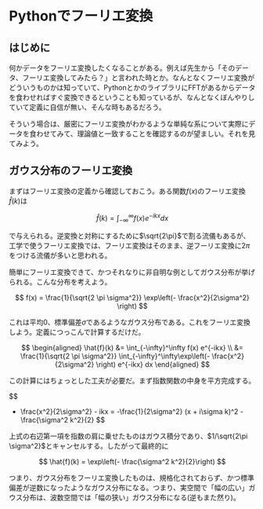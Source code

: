 # Pythonでフーリエ変換

## はじめに

何かデータをフーリエ変換したくなることがある。例えば先生から「そのデータ、フーリエ変換してみたら？」と言われた時とか。なんとなくフーリエ変換がどういうものかは知っていて、PythonとかのライブラリにFFTがあるからデータを食わせればすぐ変換できるということも知っているが、なんとなくぼんやりしていて定義に自信が無い、そんな時もあるだろう。

そういう場合は、厳密にフーリエ変換がわかるような単純な系について実際にデータを食わせてみて、理論値と一致することを確認するのが望ましい。それを見てみよう。

## ガウス分布のフーリエ変換

まずはフーリエ変換の定義から確認しておこう。ある関数$f(x)$のフーリエ変換$\hat{f}(k)$は

$$
\hat{f}(k) = \int_{-\infty}^\infty f(x) e^{-ikx} dx
$$

で与えられる。逆変換と対称にするために$\sqrt{2\pi}$で割る流儀もあるが、工学で使うフーリエ変換では、フーリエ変換はそのまま、逆フーリエ変換に$2\pi$をつける流儀が多いと思われる。

簡単にフーリエ変換できて、かつそれなりに非自明な例としてガウス分布が挙げられる。こんな分布を考えよう。

$$
f(x) = \frac{1}{\sqrt{2 \pi \sigma^2}} \exp\left(- \frac{x^2}{2\sigma^2} \right)
$$

これは平均0、標準偏差$\sigma$であるようなガウス分布である。これをフーリエ変換しよう。定義につっこんで計算するだけだ。

$$
\begin{aligned}
\hat{f}(k) &= \int_{-\infty}^\infty f(x) e^{-ikx} \\
&=  \frac{1}{\sqrt{2 \pi \sigma^2}}  \int_{-\infty}^\infty\exp\left(- \frac{x^2}{2\sigma^2} \right) e^{-ikx} dx
\end{aligned}
$$

この計算にはちょっとした工夫が必要だ。まず指数関数の中身を平方完成する。

$$
- \frac{x^2}{2\sigma^2} - ikx = -\frac{1}{2\sigma^2}
(x + i\sigma k)^2 - \frac{\sigma^2 k^2}{2}
$$

上式の右辺第一項を指数の肩に乗せたものはガウス積分であり、$1/\sqrt{2\pi \sigma^2}$とキャンセルする。したがって最終的に

$$
\hat{f}(k) = \exp\left(- \frac{\sigma^2 k^2}{2}\right)
$$

つまり、ガウス分布をフーリエ変換したものは、規格化されておらず、かつ標準偏差が逆数になったようなガウス分布になる。つまり、実空間で「幅の広い」ガウス分布は、波数空間では「幅の狭い」ガウス分布になる(逆もまた然り)。